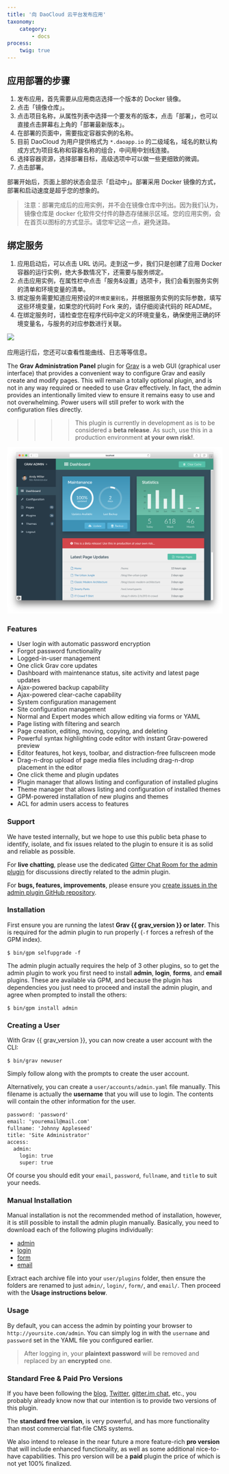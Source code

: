 ```yaml
---
title: '向 DaoCloud 云平台发布应用'
taxonomy:
    category:
        - docs
process:
    twig: true
---
```


## 应用部署的步骤

1. 发布应用，首先需要从应用商店选择一个版本的 Docker 镜像。
2. 点击「镜像仓库」。
3. 点击项目名称，从属性列表中选择一个要发布的版本，点击「部署」，也可以直接点击屏幕右上角的「部署最新版本」。
4. 在部署的页面中，需要指定容器实例的名称。
5. 目前 DaoCloud 为用户提供格式为 `*.daoapp.io` 的二级域名，域名的默认构成方式为项目名称和容器名称的组合，中间用中划线连接。
6. 选择容器资源，选择部署目标，高级选项中可以做一些更细致的微调。
7. 点击部署。

部署开始后，页面上部的状态会显示「启动中」。部署采用 Docker 镜像的方式，部署和启动速度是超乎您的想象的。

> 注意：部署完成后的应用实例，并不会在镜像仓库中列出。因为我们认为，镜像仓库是 docker 化软件交付件的静态存储展示区域。您的应用实例，会在首页以图标的方式显示。请您牢记这一点，避免迷路。

## 绑定服务

1. 应用启动后，可以点击 URL 访问。走到这一步，我们只是创建了应用 Docker 容器的运行实例，绝大多数情况下，还需要与服务绑定。
2. 点击应用实例，在属性栏中点击「服务&设置」选项卡，我们会看到服务实例的清单和环境变量的清单。
3. 绑定服务需要知道应用预设的`环境变量别名`，并根据服务实例的实际参数，填写这些环境变量，如果您的代码时 Fork 来的，请仔细阅读代码的 README。
4. 在绑定服务时，请检查您在程序代码中定义的环境变量名，确保使用正确的环境变量名，与服务的对应参数进行关联。

![](http://blog.daocloud.io/wp-content/uploads/2015/03/55.jpg)

应用运行后，您还可以查看性能曲线、日志等等信息。


The **Grav Administration Panel** plugin for [Grav](http://github.com/getgrav/grav) is a web GUI (graphical user interface) that provides a convenient way to configure Grav and easily create and modify pages.  This will remain a totally optional plugin, and is not in any way required or needed to use Grav effectively.  In fact, the admin provides an intentionally limited view to ensure it remains easy to use and not overwhelming.  Power users will still prefer to work with the configuration files directly.

>>>> This plugin is currently in development as is to be considered a **beta release**.  As such, use this in a production environment **at your own risk!**.

![](admin-dashboard.png)

### Features

* User login with automatic password encryption
* Forgot password functionality
* Logged-in-user management
* One click Grav core updates
* Dashboard with maintenance status, site activity and latest page updates
* Ajax-powered backup capability
* Ajax-powered clear-cache capability
* System configuration management
* Site configuration management
* Normal and Expert modes which allow editing via forms or YAML
* Page listing with filtering and search
* Page creation, editing, moving, copying, and deleting
* Powerful syntax highlighting code editor with instant Grav-powered preview
* Editor features, hot keys, toolbar, and distraction-free fullscreen mode
* Drag-n-drop upload of page media files including drag-n-drop placement in the editor
* One click theme and plugin updates
* Plugin manager that allows listing and configuration of installed plugins
* Theme manager that allows listing and configuration of installed themes
* GPM-powered installation of new plugins and themes
* ACL for admin users access to features

### Support

We have tested internally, but we hope to use this public beta phase to identify, isolate, and fix issues related to the plugin to ensure it is as solid and reliable as possible.

For **live chatting**, please use the dedicated [Gitter Chat Room for the admin plugin](https://gitter.im/getgrav/grav-plugin-admin) for discussions directly related to the admin plugin.

For **bugs, features, improvements**, please ensure you [create issues in the admin plugin GitHub repository](https://github.com/getgrav/grav-plugin-admin).

### Installation

First ensure you are running the latest **Grav {{ grav_version }} or later**.  This is required for the admin plugin to run properly (`-f` forces a refresh of the GPM index).

```
$ bin/gpm selfupgrade -f
```

The admin plugin actually requires the help of 3 other plugins, so to get the admin plugin to work you first need to install **admin**, **login**, **forms**, and **email** plugins.  These are available via GPM, and because the plugin has dependencies you just need to proceed and install the admin plugin, and agree when prompted to install the others:

```
$ bin/gpm install admin
```

### Creating a User

With Grav {{ grav_version }}, you can now create a user account with the CLI:

```
$ bin/grav newuser
```

Simply follow along with the prompts to create the user account.

Alternatively, you can create a `user/accounts/admin.yaml` file manually. This filename is actually the **username** that you will use to login. The contents will contain the other information for the user.

```
password: 'password'
email: 'youremail@mail.com'
fullname: 'Johnny Appleseed'
title: 'Site Administrator'
access:
  admin:
    login: true
    super: true
```

Of course you should edit your `email`, `password`, `fullname`, and `title` to suit your needs.

### Manual Installation

Manual installation is not the recommended method of installation, however, it is still possible to install the admin plugin manually. Basically, you need to download each of the following plugins individually:

* [admin](https://github.com/getgrav/grav-plugin-admin/archive/develop.zip)
* [login](https://github.com/getgrav/grav-plugin-login/archive/develop.zip)
* [form](https://github.com/getgrav/grav-plugin-form/archive/develop.zip)
* [email](https://github.com/getgrav/grav-plugin-email/archive/develop.zip)

Extract each archive file into your `user/plugins` folder, then ensure the folders are renamed to just `admin/`, `login/`, `form/`, and `email/`.  Then proceed with the **Usage instructions below**.

### Usage

By default, you can access the admin by pointing your browser to `http://yoursite.com/admin`. You can simply log in with the `username` and `password` set in the YAML file you configured earlier.

> After logging in, your **plaintext password** will be removed and replaced by an **encrypted** one.

### Standard Free & Paid Pro Versions

If you have been following the [blog](http://getgrav.org/blog), [Twitter](https://twitter.com/getgrav), [gitter.im chat](https://gitter.im/getgrav/grav), etc., you probably already know now that our intention is to provide two versions of this plugin.

The **standard free version**, is very powerful, and has more functionality than most commercial flat-file CMS systems.

We also intend to release in the near future a more feature-rich **pro version** that will include enhanced functionality, as well as some additional nice-to-have capabilities. This pro version will be a **paid** plugin the price of which is not yet 100% finalized.
